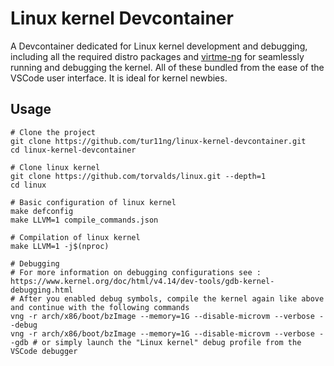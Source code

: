 # Linux kernel Devcontainer

A Devcontainer dedicated for Linux kernel development and debugging, including all the required distro packages and [virtme-ng](https://github.com/arighi/virtme-ng) for seamlessly running and debugging the kernel. All of these bundled from the ease of the VSCode user  interface. It is ideal for kernel newbies.


## Usage
```
# Clone the project
git clone https://github.com/tur11ng/linux-kernel-devcontainer.git
cd linux-kernel-devcontainer

# Clone linux kernel
git clone https://github.com/torvalds/linux.git --depth=1
cd linux

# Basic configuration of linux kernel
make defconfig
make LLVM=1 compile_commands.json

# Compilation of linux kernel
make LLVM=1 -j$(nproc)

# Debugging
# For more information on debugging configurations see : https://www.kernel.org/doc/html/v4.14/dev-tools/gdb-kernel-debugging.html
# After you enabled debug symbols, compile the kernel again like above and continue with the following commands
vng -r arch/x86/boot/bzImage --memory=1G --disable-microvm --verbose --debug
vng -r arch/x86/boot/bzImage --memory=1G --disable-microvm --verbose --gdb # or simply launch the "Linux kernel" debug profile from the VSCode debugger
```
